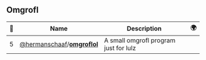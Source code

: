 ## Omgrofl 

|:star2: | Name | Description | 🌍|
|---|---|---|---|
|5|[@hermanschaaf](https://github.com/hermanschaaf)/[**omgroflol**](https://github.com/hermanschaaf/omgroflol)|A small omgrofl program just for lulz||

